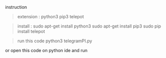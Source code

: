instruction

>extension :
python3
pip3
telepot

>install :
sudo apt-get install python3
sudo apt-get install pip3
sudo pip install telepot


>run this code
python3 telegramPI.py

or open this code on python ide and run



